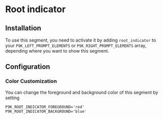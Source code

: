 # Root indicator

## Installation

To use this segment, you need to activate it by adding `root_indicator` to your
`P9K_LEFT_PROMPT_ELEMENTS` or `P9K_RIGHT_PROMPT_ELEMENTS` array, depending
where you want to show this segment.

## Configuration

### Color Customization

You can change the foreground and background color of this segment by setting
```
P9K_ROOT_INDICATOR_FOREGROUND='red'
P9K_ROOT_INDICATOR_BACKGROUND='blue'
```